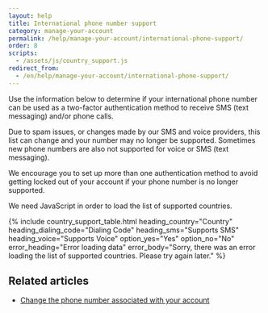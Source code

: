 ```yaml
---
layout: help
title: International phone number support
category: manage-your-account
permalink: /help/manage-your-account/international-phone-support/
order: 8
scripts:
  - /assets/js/country_support.js
redirect_from:
  - /en/help/manage-your-account/international-phone-support/
---
```

Use the information below to determine if your international phone number can be used as a two-factor authentication method to receive SMS (text messaging) and/or phone calls. 

Due to spam issues, or changes made by our SMS and voice providers, this list can change and your number may no longer be supported. Sometimes new phone numbers are also not supported for voice or SMS (text messaging). 

We encourage you to set up more than one authentication method to avoid getting locked out of your account if your phone number is no longer supported. 

<noscript>
  We need JavaScript in order to load the list of supported countries.
</noscript>

{% include country_support_table.html
           heading_country="Country"
           heading_dialing_code="Dialing Code"
           heading_sms="Supports SMS"
           heading_voice="Supports Voice"
           option_yes="Yes"
           option_no="No"
           error_heading="Error loading data"
           error_body="Sorry, there was an error loading the list of supported countries. Please try again later." %}

## Related articles

* [Change the phone number associated with your account](/help/manage-your-account/change-your-phone-number/)
